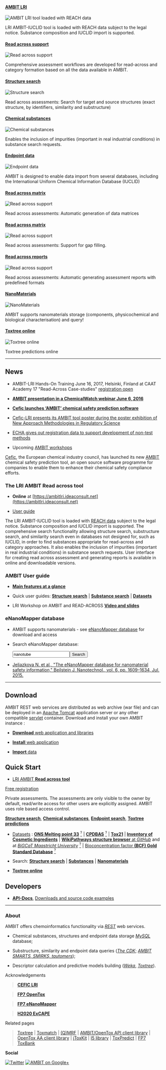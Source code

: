 #### [AMBIT LRI][ambit_lri]

![AMBIT LRI tool loaded with REACH data](images/screenshots/ra/main.png "AMBIT LRI Read across tool")

LRI AMBIT-IUCLID tool is loaded with REACH data subject to the legal notice. Substance composition and IUCLID import is supported.

#### [Read across support][ra_assessment_identifier]

![Read across support](images/screenshots/ra/assessment_identifier.png "AMBIT Read across support")

Comprehensive assessment workflows are developed for read-across and category formation based on all the data available in AMBIT.

#### [Structure search][smarts]

![Structure search](images/screenshots/ra/list_collected_structures.png "AMBIT Substructure search")

Read across assessments: Search for target and source structures (exact structure, by identifiers, similarity and substructure)

#### [Chemical substances][composition]

![Chemical substances](images/screenshots/ra/search_substance.png "Chemical substances composition")

Enables the inclusion of impurities (important in real industrial conditions) in substance search requests. 

#### [Endpoint data][endpoint]

![Endpoint data](images/screenshots/ra/selection_endpoints.png "AMBIT is designed to enable data import from several databases, including the International Uniform Chemical Information Database (IUCLID). ")

AMBIT is designed to enable data import from several databases, including the International Uniform Chemical Information Database (IUCLID) 

#### [Read across matrix][ra_working_matrix]

![Read across support](images/screenshots/ra/working_matrix.png "AMBIT Read across support")

Read across assessments: Automatic generation of data matrices

#### [Read across matrix][ra_gap_filling]

![Read across support](images/screenshots/ra/gap_filling.png "AMBIT Read across support")

Read across assessments: Support for gap filling.

#### [Read across reports][ra_assessment_report]

![Read across support](images/screenshots/ra/assessment_report.png "AMBIT Read across support")

Read across assessments: Automatic generating assessment reports with predefined formats

#### [NanoMaterials][nanomaterials]

![NanoMaterials](images/screenshots/mwcnt.png "Multiwalled Carbon Nanotubes")

AMBIT supports nanomaterials storage (components, physicochemical and biological characterisation) and query! 

#### [Toxtree online][toxtree]

![Toxtree online](images/screenshots/toxtree_1.png "Toxtree online")

Toxtree predictions online

[ambit_lri]: https://ambitlri.ideaconsult.net
[ra_assessment_identifier]: https://ambitlri.ideaconsult.net
[smarts]: usage.html
[composition]: usage_substance.html
[endpoint]: usage_substance.html
[ra_working_matrix]: https://ambitlri.ideaconsult.net
[ra_gap_filling]: https://ambitlri.ideaconsult.net
[ra_assessment_report]: https://ambitlri.ideaconsult.net
[ra_gap_filling]: https://ambitlri.ideaconsult.net
[toxtree]: https://apps.ideaconsult.net/data/ui/toxtree
[nanomaterials]: enanomapper.html

---

## News

- AMBIT-LRI Hands-On Training June 16, 2017, Helsinki, Finland at CAAT Academy 17 "Read-Across Case-studies" [registration open](https://www.caat-academy.org/)

- [**AMBIT presentation in a ChemicalWatch webinar June 6, 2016**](https://chemicalwatch.com/47309/qsar-guidance-for-2018-reach-registrants)

- [**Cefic launches ‘AMBIT’ chemical safety prediction software**](http://cefic-lri.org/news/cefic-launches-ambit-chemical-safety-prediction-software/)

- [Cefic-LRI presents its AMBIT tool poster during the poster exhibition of New Approach Methodologies in Regulatory Science](http://cefic-lri.org/events/topical-scientific-workshop-new-approach-methodologies-in-regulatory-science/)

- [ECHA gives out registration data to support development of non-test methods](http://echa.europa.eu/view-article/-/journal_content/title/echa-gives-out-registration-data-to-support-development-of-non-test-methods)

- Upcoming [AMBIT workshops](http://cefic-lri.org/lri_toolbox/ambit/) 

[Cefic](http://cefic-lri.org/), the European chemical industry council, has launched its new [AMBIT](http://cefic-lri.org/lri_toolbox/ambit/) chemical safety prediction tool, an open source software programme for companies to enable them to enhance their chemical safety compliance efforts.

### The LRI AMBIT Read across tool
 
- **Online** at [https://ambitlri.ideaconsult.net](https://ambitlri.ideaconsult.net)

- [User guide](ra.html) 

The LRI AMBIT-IUCLID tool is loaded with [REACH data](http://echa.europa.eu/view-article/-/journal_content/title/echa-gives-out-registration-data-to-support-development-of-non-test-methods) subject to the legal notice. Substance composition and IUCLID import is supported. The comprehensive search functionality allowing  structure search, substructure search, and similarity search even in databases not designed for, such as IUCLID, in order to find substances appropriate for read-across and category approaches. It also enables the inclusion of impurities (important in real industrial conditions) in substance search requests. User interface for creating read across assessment  and generating reports is available in online and downloadable versions.

### AMBIT User guide

-  [**Main features at a glance**](intro.html)

-  Quick user guides: [**Structure search**](usage.html) | [**Substance search**](usage_substance.html) | [**Datasets**](usage_dataset.html)

-  LRI Workshop on AMBIT and READ-ACROSS [**Video and slides**](http://cefic-lri.org/events/lri-workshop-on-ambit-and-read-across/)

### eNanoMapper database

- AMBIT supports nanomaterials - see [eNanoMapper database](./enanomapper.html) for download and access 

- Search eNanoMapper database:  <form action="http://search.data.enanomapper.net" method="GET"><input type="text" id="search" name="search" value="nanotube"/><input type='submit' value='Search'/></form>

- [Jeliazkova N. et al., "The eNanoMapper database for nanomaterial safety information," Beilstein J. Nanotechnol., vol. 6, pp. 1609–1634, Jul. 2015.](http://dx.doi.org/10.3762/bjnano.6.165)
 
 
---
 
## Download

AMBIT REST web services are distributed as web archive (war file) and can be deployed in an [Apache Tomcat](http://tomcat.apache.org/) application server or any other compatible [servlet](http://en.wikipedia.org/wiki/Java_Servlet) container. Download and install your own AMBIT instance :

-   [**Download** web application and libraries](downloads.html)

-   [**Install** web application](install_ambitrest.html)

-   [**Import** data](usage_dataset.html)

## Quick Start

-   [LRI AMBIT **Read across tool**](https://ambitlri.ideaconsult.net)  

[Free registration](https://ambitlri.ideaconsult.net/tool/login) 

Private assessments. The assessments are only visible to the owner by default, read/write access for other users are explicitly assigned. AMBIT uses role based access control.

[**Structure search**](https://ambitlri.ideaconsult.net/tool/ui/_search),  [**Chemical substances**](https://ambitlri.ideaconsult.net/tool/substance), [**Endpoint search**](https://ambitlri.ideaconsult.net/tool/query/study), [**Toxtree predictions**](https://ambitlri.ideaconsult.net/tool/ui/toxtree)

-   [Datasets](https://apps.ideaconsult.net/data/dataset?pagesize=100) : [**ONS Melting point 33**](https://apps.ideaconsult.net/data/ui/_dataset?dataset_uri=https%3A%2F%2Fapps.ideaconsult.net%2Fdata%2Fdataset%2F45) [<sup>?</sup>](http://precedings.nature.com/documents/6229/version/1) | [**CPDBAS**](https://apps.ideaconsult.net/data/ui/_dataset?dataset_uri=https%3A%2F%2Fapps.ideaconsult.net%2Fdata%2Fdataset%2F10) [<sup>?</sup>](http://www.epa.gov/ncct/dsstox/sdf_cpdbas.html) | [**Tox21**](https://apps.ideaconsult.net/data/ui/_dataset?dataset_uri=https%3A%2F%2Fapps.ideaconsult.net%2Fdata%2Fdataset%2F36) | [**Inventory of Cosmetic Ingredients**](https://apps.ideaconsult.net/data/ui/_dataset?dataset_uri=https%3A%2F%2Fapps.ideaconsult.net%2Fdata%2Fdataset%2F1) | [**WikiPathways structure browser** at *GitHub*](http://ideaconsult.github.io/Toxtree.js) and at [*BiGCaT Maastricht University*](http://www.bigcat.unimaas.nl/~egonw/wpm/) [<sup>?</sup>](http://wikipathways.org/index.php/WikiPathways) |  [Bioconcentration factor **(BCF) Gold Standard Database**](http://ambit.sourceforge.net/euras/) [<sup>?</sup>](http://www.cefic-lri.org/lri-toolbox/bcf)
     
-   Search: [**Structure search**](https://apps.ideaconsult.net/data/ui/_search) | [**Substances**](https://apps.ideaconsult.net/data/substances) | [**Nanomaterials**](https://apps.ideaconsult.net/enanomapper/substances) 
   
-   [**Toxtree online**](https://apps.ideaconsult.net/data/ui/toxtree)

## Developers  

-   [**API-Docs**](http://ideaconsult.github.io/examples-ambit/apidocs/), [Downloads and source code examples](downloads.html)  

---

### About

AMBIT offers chemoinformatics functionality via [*REST*](rest.html) web services. 

- Chemical substances, structures and endpoint data storage [*MySQL*](http://mysql.com) database; 

- Substructure, similarity and endpoint data queries ([*The CDK*](http://cdk.sf.net); [*AMBIT SMARTS, SMIRKS, tautomers*](pubs_citeambit.html));

- Descriptor calculation and predictive models building ([*Weka*](http://www.cs.waikato.ac.nz/ml/weka/), [*Toxtree*](http://toxtree.sf.net)).

Acknowledgements

>[**CEFIC LRI**](http://www.cefic-lri.org/)

>[**FP7 OpenTox**](http://opentox.org/)

>[**FP7 eNanoMapper**](http://enanomapper.net)

>[**H2020 ExCAPE**](http://excape-h2020.eu/)

Related pages

> [Toxtree](http://toxtree.sf.net/) | [Toxmatch](http://toxmatch.sf.net/) |  [(Q)MRF](http://qmrf.sf.net/) | 
 [AMBIT/OpenTox API client library](https://github.com/ideaconsult/opentox-cli) | [OpenTox AA client library](https://github.com/vedina/opentox-aa-cli) | 
 [jToxKit](https://github.com/ideaconsult/Toxtree.js) | [I5 library](https://github.com/ideaconsult/i5) | [ToxPredict](http://toxpredict.org) |
 [FP7 ToxBank](http://toxbank.net)

**Social**

[![Twitter](./images/twitter.png)](https://twitter.com/10705013)  [![AMBIT on Google+](./images/googleplus.png)](https://plus.google.com/116849658963631645389/posts)

